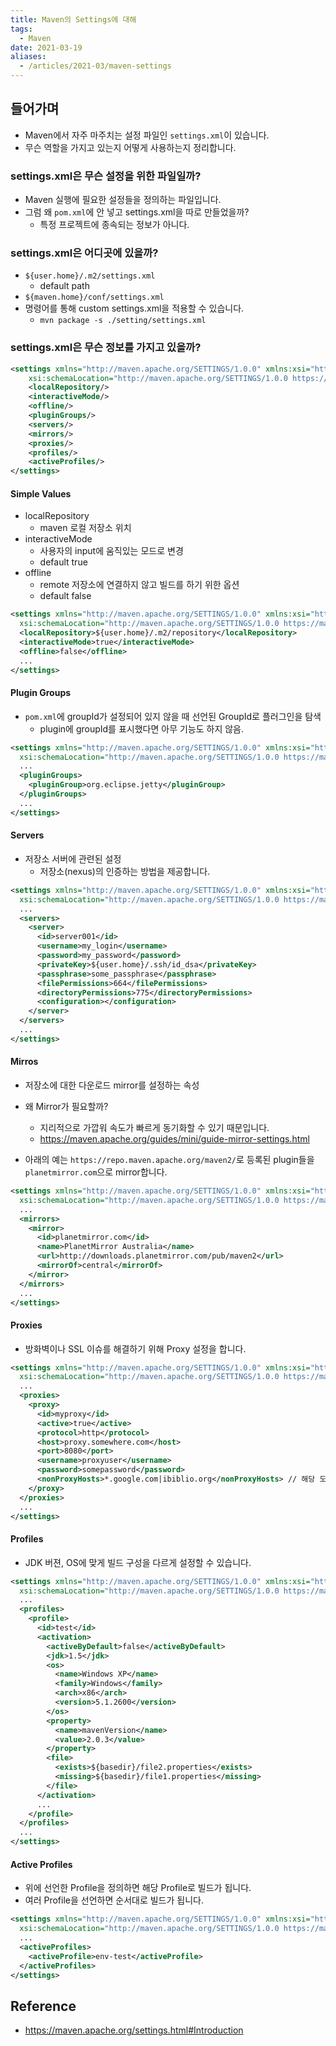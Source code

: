```yaml
---
title: Maven의 Settings에 대해
tags:
  - Maven
date: 2021-03-19
aliases: 
  - /articles/2021-03/maven-settings
---
```


## 들어가며
- Maven에서 자주 마주치는 설정 파일인 `settings.xml`이 있습니다.
- 무슨 역할을 가지고 있는지 어떻게 사용하는지 정리합니다.

### settings.xml은 무슨 설정을 위한 파일일까?
- Maven 실행에 필요한 설정들을 정의하는 파일입니다.
- 그럼 왜 `pom.xml`에 안 넣고 settings.xml을 따로 만들었을까?
    - 특정 프로젝트에 종속되는 정보가 아니다.


### settings.xml은 어디곳에 있을까?
- `${user.home}/.m2/settings.xml`
    - default path
- `${maven.home}/conf/settings.xml`
- 명령어를 통해 custom settings.xml을 적용할 수 있습니다.
    -  `mvn package -s ./setting/settings.xml`


### settings.xml은 무슨 정보를 가지고 있을까?

```xml
<settings xmlns="http://maven.apache.org/SETTINGS/1.0.0" xmlns:xsi="http://www.w3.org/2001/XMLSchema-instance"
    xsi:schemaLocation="http://maven.apache.org/SETTINGS/1.0.0 https://maven.apache.org/xsd/settings-1.0.0.xsd">
    <localRepository/>
    <interactiveMode/>
    <offline/>
    <pluginGroups/>
    <servers/>
    <mirrors/>
    <proxies/>
    <profiles/>
    <activeProfiles/>
</settings>
```

#### Simple Values
- localRepository
    - maven 로컬 저장소 위치
- interactiveMode
    - 사용자의 input에 움직있는 모드로 변경
    - default true
- offline
    - remote 저장소에 연결하지 않고 빌드를 하기 위한 옵션
    - default false

```xml
<settings xmlns="http://maven.apache.org/SETTINGS/1.0.0" xmlns:xsi="http://www.w3.org/2001/XMLSchema-instance"
  xsi:schemaLocation="http://maven.apache.org/SETTINGS/1.0.0 https://maven.apache.org/xsd/settings-1.0.0.xsd">
  <localRepository>${user.home}/.m2/repository</localRepository>
  <interactiveMode>true</interactiveMode>
  <offline>false</offline>
  ...
</settings>
```

#### Plugin Groups
- `pom.xml`에 groupId가 설정되어 있지 않을 때 선언된 GroupId로 플러그인을 탐색
    - plugin에 groupId를 표시했다면 아무 기능도 하지 않음.

```xml
<settings xmlns="http://maven.apache.org/SETTINGS/1.0.0" xmlns:xsi="http://www.w3.org/2001/XMLSchema-instance"
  xsi:schemaLocation="http://maven.apache.org/SETTINGS/1.0.0 https://maven.apache.org/xsd/settings-1.0.0.xsd">
  ...
  <pluginGroups>
    <pluginGroup>org.eclipse.jetty</pluginGroup>
  </pluginGroups>
  ...
</settings>
```

#### Servers
- 저장소 서버에 관련된 설정
  - 저장소(nexus)의 인증하는 방법을 제공합니다.

```xml
<settings xmlns="http://maven.apache.org/SETTINGS/1.0.0" xmlns:xsi="http://www.w3.org/2001/XMLSchema-instance"
  xsi:schemaLocation="http://maven.apache.org/SETTINGS/1.0.0 https://maven.apache.org/xsd/settings-1.0.0.xsd">
  ...
  <servers>
    <server>
      <id>server001</id>
      <username>my_login</username>
      <password>my_password</password>
      <privateKey>${user.home}/.ssh/id_dsa</privateKey>
      <passphrase>some_passphrase</passphrase>
      <filePermissions>664</filePermissions>
      <directoryPermissions>775</directoryPermissions>
      <configuration></configuration>
    </server>
  </servers>
  ...
</settings>
```

#### Mirros
- 저장소에 대한 다운로드 mirror를 설정하는 속성
- 왜 Mirror가 필요할까?
  - 지리적으로 가깝워 속도가 빠르게 동기화할 수 있기 때문입니다.
  - <https://maven.apache.org/guides/mini/guide-mirror-settings.html>

- 아래의 예는 `https://repo.maven.apache.org/maven2/`로 등록된 plugin들을 `planetmirror.com`으로 mirror합니다.

```xml
<settings xmlns="http://maven.apache.org/SETTINGS/1.0.0" xmlns:xsi="http://www.w3.org/2001/XMLSchema-instance"
  xsi:schemaLocation="http://maven.apache.org/SETTINGS/1.0.0 https://maven.apache.org/xsd/settings-1.0.0.xsd">
  ...
  <mirrors>
    <mirror>
      <id>planetmirror.com</id>
      <name>PlanetMirror Australia</name>
      <url>http://downloads.planetmirror.com/pub/maven2</url>
      <mirrorOf>central</mirrorOf>
    </mirror>
  </mirrors>
  ...
</settings>
```
#### Proxies
- 방화벽이나 SSL 이슈를 해결하기 위해 Proxy 설정을 합니다.

```xml
<settings xmlns="http://maven.apache.org/SETTINGS/1.0.0" xmlns:xsi="http://www.w3.org/2001/XMLSchema-instance"
  xsi:schemaLocation="http://maven.apache.org/SETTINGS/1.0.0 https://maven.apache.org/xsd/settings-1.0.0.xsd">
  ...
  <proxies>
    <proxy>
      <id>myproxy</id>
      <active>true</active>
      <protocol>http</protocol>
      <host>proxy.somewhere.com</host>
      <port>8080</port>
      <username>proxyuser</username>
      <password>somepassword</password>
      <nonProxyHosts>*.google.com|ibiblio.org</nonProxyHosts> // 해당 도메인은 Proxy 적용이 되지 않습니다.
    </proxy>
  </proxies>
  ...
</settings>
```
#### Profiles
- JDK 버젼, OS에 맞게 빌드 구성을 다르게 설정할 수 있습니다.

```xml
<settings xmlns="http://maven.apache.org/SETTINGS/1.0.0" xmlns:xsi="http://www.w3.org/2001/XMLSchema-instance"
  xsi:schemaLocation="http://maven.apache.org/SETTINGS/1.0.0 https://maven.apache.org/xsd/settings-1.0.0.xsd">
  ...
  <profiles>
    <profile>
      <id>test</id>
      <activation>
        <activeByDefault>false</activeByDefault>
        <jdk>1.5</jdk>
        <os>
          <name>Windows XP</name>
          <family>Windows</family>
          <arch>x86</arch>
          <version>5.1.2600</version>
        </os>
        <property>
          <name>mavenVersion</name>
          <value>2.0.3</value>
        </property>
        <file>
          <exists>${basedir}/file2.properties</exists>
          <missing>${basedir}/file1.properties</missing>
        </file>
      </activation>
      ...
    </profile>
  </profiles>
  ...
</settings>
```

#### Active Profiles
- 위에 선언한 Profile을 정의하면 해당 Profile로 빌드가 됩니다.
- 여러 Profile을 선언하면 순서대로 빌드가 됩니다.

```xml
<settings xmlns="http://maven.apache.org/SETTINGS/1.0.0" xmlns:xsi="http://www.w3.org/2001/XMLSchema-instance"
  xsi:schemaLocation="http://maven.apache.org/SETTINGS/1.0.0 https://maven.apache.org/xsd/settings-1.0.0.xsd">
  ...
  <activeProfiles>
    <activeProfile>env-test</activeProfile>
  </activeProfiles>
</settings>
```

## Reference
- <https://maven.apache.org/settings.html#Introduction>
